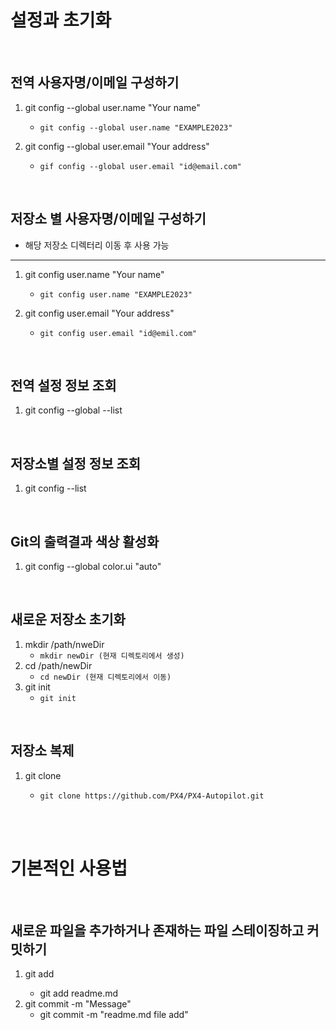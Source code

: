 설정과 초기화
=========

<br/>

전역 사용자명/이메일 구성하기
--------------------------
1. git config --global user.name "Your name"
    * `git config --global user.name "EXAMPLE2023"`

2. git config --global user.email "Your address"
    * `gif config --global user.email "id@email.com"`

<br/>

저장소 별 사용자명/이메일 구성하기
-------------------------------
* 해당 저장소 디렉터리 이동 후 사용 가능
-------------------------------
1. git config user.name "Your name"
    * `git config user.name "EXAMPLE2023"`

2. git config user.email "Your address"
    * `git config user.email "id@emil.com"`

<br/>

전역 설정 정보 조회
-----------------
1. git config --global --list

<br/>

저장소별 설정 정보 조회
---------------------
1. git config --list

<br/>

Git의 출력결과 색상 활성화
------------------------
1. git config --global color.ui "auto"

<br/>

새로운 저장소 초기화
------------------
1. mkdir /path/nweDir
    * `mkdir newDir (현재 디렉토리에서 생성)`
2. cd /path/newDir
    * `cd newDir (현재 디렉토리에서 이동)`
3. git init
    * `git init`

<br/>

저장소 복제
----------
1. git clone <target url>
    * `git clone https://github.com/PX4/PX4-Autopilot.git`
   
<br/>

<br/>

기본적인 사용법
=========

<br/>

새로운 파일을 추가하거나 존재하는 파일 스테이징하고 커밋하기
-------------------------------------------------------
1. git add <File>
    * git add readme.md
2. git commit -m "Message"
    * git commit -m "readme.md file add"
